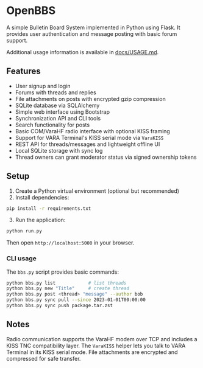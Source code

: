# OpenBBS

A simple Bulletin Board System implemented in Python using Flask. It provides user authentication and message posting with basic forum support.

Additional usage information is available in [docs/USAGE.md](docs/USAGE.md).

## Features

- User signup and login
- Forums with threads and replies
- File attachments on posts with encrypted gzip compression
- SQLite database via SQLAlchemy
- Simple web interface using Bootstrap
- Synchronization API and CLI tools
- Search functionality for posts
- Basic COM/VaraHF radio interface with optional KISS framing
- Support for VARA Terminal's KISS serial mode via `VaraKISS`
- REST API for threads/messages and lightweight offline UI
- Local SQLite storage with sync log
- Thread owners can grant moderator status via signed ownership tokens

## Setup

1. Create a Python virtual environment (optional but recommended)
2. Install dependencies:

```bash
pip install -r requirements.txt
```

3. Run the application:

```bash
python run.py
```

Then open `http://localhost:5000` in your browser.

### CLI usage

The `bbs.py` script provides basic commands:

```bash
python bbs.py list            # list threads
python bbs.py new "Title"     # create thread
python bbs.py post <thread> "message" --author bob
python bbs.py sync pull --since 2023-01-01T00:00:00
python bbs.py sync push package.tar.zst
```

## Notes

Radio communication supports the VaraHF modem over TCP and includes a KISS TNC compatibility layer. The `VaraKISS` helper lets you talk to VARA Terminal in its KISS serial mode. File attachments are encrypted and compressed for safe transfer.
